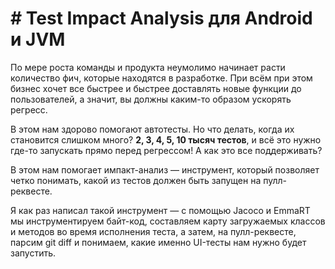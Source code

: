# \# Test Impact Analysis для Android и JVM

По мере роста команды и продукта неумолимо начинает расти количество фич, которые находятся в разработке.
При всём при этом бизнес хочет все быстрее и быстрее доставлять новые функции до пользователей, а значит, 
вы должны каким-то образом ускорять регресс.

В этом нам здорово помогают автотесты. Но что делать, когда их становится слишком много? 
**2, 3, 4, 5, 10 тысяч тестов**, и всё это нужно где-то запускать прямо перед регрессом! А как это все поддерживать?

В этом нам помогает импакт-анализ — инструмент, который позволяет четко понимать, какой из тестов должен быть запущен на пулл-реквесте.

Я как раз написал такой инструмент — с помощью Jacoco и EmmaRT мы инструментируем байт-код, 
составляем карту загружаемых классов и методов во время исполнения теста, а затем, на пулл-реквесте, 
парсим <code-inline>git diff</code-inline> и понимаем, какие именно UI-тесты нам нужно будет запустить.

[overview]: <>
